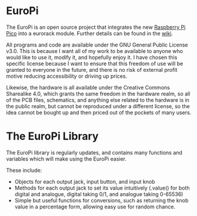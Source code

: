 # EuroPi

The EuroPi is an open source project that integrates the new [Raspberry Pi Pico](https://www.raspberrypi.org/products/raspberry-pi-pico/) into a eurorack module. Further details can be found in the [wiki](https://github.com/roryjamesallen/EuroPi/wiki).

All programs and code are available under the GNU General Public License v3.0. This is because I want all of my work to be available to anyone who would like to use it, modify it, and hopefully enjoy it. I have chosen this specific license because I want to ensure that this freedom of use will be granted to everyone in the future, and there is no risk of external profit motive reducing accessibility or driving up prices. 

Likewise, the hardware is all available under the Creative Commons Sharealike 4.0, which grants the same freedom in the hardware realm, so all of the PCB files, schematics, and anything else related to the hardware is in the public realm, but cannot be reproduced under a different license, so the idea cannot be bought up and then priced out of the pockets of many users.

# The EuroPi Library

The EuroPi library is regularly updates, and contains many functions and variables which will make using the EuroPi easier.

These include:
- Objects for each output jack, input button, and input knob
- Methods for each output jack to set its value intuitively (.value() for both digital and analogue, digital taking 0/1, and analogue taking 0-65536)
- Simple but useful functions for conversions, such as returning the knob value in a percentage form, allowing easy use for random chance.

